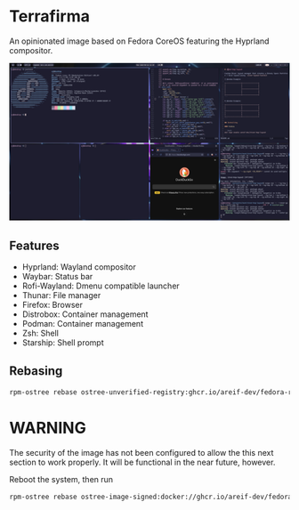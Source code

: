 # Terrafirma

An opinionated image based on Fedora CoreOS featuring the Hyprland compositor.

![river-bsp-layout demo](./screenshots/main.png "Demo")

## Features 

* Hyprland: Wayland compositor 
* Waybar: Status bar 
* Rofi-Wayland: Dmenu compatible launcher 
* Thunar: File manager 
* Firefox: Browser
* Distrobox: Container management
* Podman: Container management 
* Zsh: Shell 
* Starship: Shell prompt

## Rebasing 

```bash
rpm-ostree rebase ostree-unverified-registry:ghcr.io/areif-dev/fedora-river-atomic/fedora-river-atomic:latest
```

# WARNING

The security of the image has not been configured to allow the this next section to work properly. It will be functional in the near future, however. 

Reboot the system, then run 

```bash
rpm-ostree rebase ostree-image-signed:docker://ghcr.io/areif-dev/fedora-river-atomic/fedora-river-atomic:latest
```
